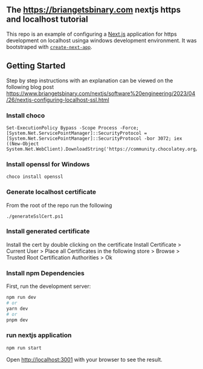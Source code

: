## The https://briangetsbinary.com nextjs https and localhost tutorial
This repo is an example of configuring a [Next.js](https://nextjs.org/) application for https development on localhost usinga  windows development environment. It was bootstraped with [`create-next-app`](https://github.com/vercel/next.js/tree/canary/packages/create-next-app).


## Getting Started
Step by step instructions with an explanation can be viewed on the following blog post https://www.briangetsbinary.com/nextjs/software%20engineering/2023/04/26/nextjs-configuring-localhost-ssl.html

### Install choco

```terminal
Set-ExecutionPolicy Bypass -Scope Process -Force; [System.Net.ServicePointManager]::SecurityProtocol = [System.Net.ServicePointManager]::SecurityProtocol -bor 3072; iex ((New-Object System.Net.WebClient).DownloadString('https://community.chocolatey.org/install.ps1'))
```

### Install openssl for Windows
```terminal
choco install openssl
```


### Generate localhost certificate
From the root of the repo run the following 

```terminal
./generateSslCert.ps1
```

### Install generated certificate
Install the cert by double clicking on the certificate Install Certificate > Current User > Place all Certificates in the following store > Browse > Trusted Root Certification Authorities > Ok

### Install npm Dependencies
First, run the development server:

```bash
npm run dev
# or
yarn dev
# or
pnpm dev
```

### run nextjs application
```bash
npm run start
```

Open [http://localhost:3001](http://localhost:3001) with your browser to see the result.